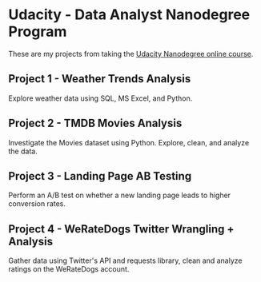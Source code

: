 # Udacity - Data Analyst Nanodegree Program
These are my projects from taking the <a href="https://www.udacity.com/course/data-analyst-nanodegree--nd002">
Udacity Nanodegree online course</a>.

## Project 1 - Weather Trends Analysis
Explore weather data using SQL, MS Excel, and Python.

## Project 2 - TMDB Movies Analysis
Investigate the Movies dataset using Python. Explore, clean, and analyze the data.

## Project 3 - Landing Page AB Testing
Perform an A/B test on whether a new landing page leads to higher conversion rates.

## Project 4 - WeRateDogs Twitter Wrangling + Analysis
Gather data using Twitter's API and requests library, clean and analyze ratings on the WeRateDogs account.

